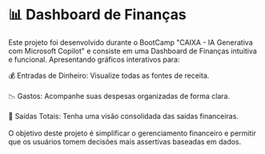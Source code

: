 # 📊 Dashboard de Finanças
Este projeto foi desenvolvido durante o BootCamp "CAIXA - IA Generativa com Microsoft Copilot" e consiste em uma Dashboard de Finanças intuitiva e funcional. Apresentando gráficos interativos para:

💰 Entradas de Dinheiro: Visualize todas as fontes de receita.<br><br>
📉 Gastos: Acompanhe suas despesas organizadas de forma clara.<br><br>
🔄 Saídas Totais: Tenha uma visão consolidada das saídas financeiras.<br><br>
O objetivo deste projeto é simplificar o gerenciamento financeiro e permitir que os usuários tomem decisões mais assertivas baseadas em dados. <br><br>


